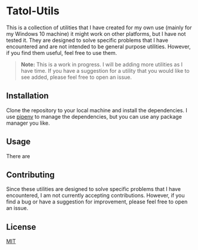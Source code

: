 # Tatol-Utils

This is a collection of utilities that I have created for my own use (mainly for my Windows 10 machine) it might work on other platforms, but I have not tested it. They are designed to solve specific problems that I have encountered and are not intended to be general purpose utilities. However, if you find them useful, feel free to use them.

> **Note:** This is a work in progress. I will be adding more utilities as I have time. If you have a suggestion for a utility that you would like to see added, please feel free to open an issue.

## Installation

Clone the repository to your local machine and install the dependencies. I use [pipenv](https://pipenv.pypa.io/en/latest/) to manage the dependencies, but you can use any package manager you like.

## Usage

There are

## Contributing

Since these utilities are designed to solve specific problems that I have encountered, I am not currently accepting contributions. However, if you find a bug or have a suggestion for improvement, please feel free to open an issue.

## License

[MIT](https://choosealicense.com/licenses/mit/)